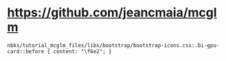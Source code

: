 # https://github.com/jeancmaia/mcglm

```console
nbks/tutorial_mcglm_files/libs/bootstrap/bootstrap-icons.css:.bi-gpu-card::before { content: "\f6e2"; }

```
